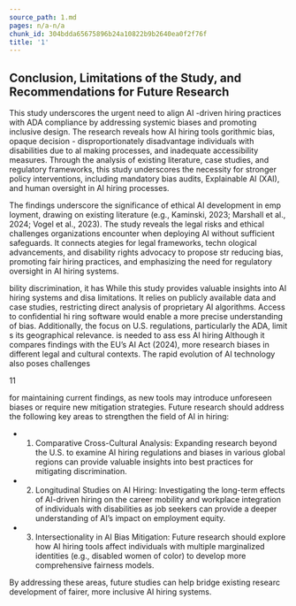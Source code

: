 ```yaml
---
source_path: 1.md
pages: n/a-n/a
chunk_id: 304bdda65675896b24a10822b9b2640ea0f2f76f
title: '1'
---
```

## Conclusion, Limitations of the Study, and Recommendations for Future Research

This study underscores the urgent need to align AI -driven hiring practices with ADA compliance by addressing systemic biases and promoting inclusive design. The research reveals how AI hiring tools gorithmic bias, opaque decision - disproportionately disadvantage individuals with disabilities due to al making processes, and inadequate accessibility measures. Through the analysis of existing literature, case studies, and regulatory frameworks, this study underscores the necessity for stronger policy interventions, including mandatory bias audits, Explainable AI (XAI), and human oversight in AI hiring processes.

The findings underscore the significance of ethical AI development in emp loyment, drawing on existing literature (e.g., Kaminski, 2023; Marshall et al., 2024; Vogel et al., 2023). The study reveals the legal risks and ethical challenges organizations encounter when deploying AI without sufficient safeguards. It connects ategies for legal frameworks, techn ological advancements, and disability rights advocacy to propose str reducing bias, promoting fair hiring practices, and emphasizing the need for regulatory oversight in AI hiring systems.

bility discrimination, it has While this study provides valuable insights into AI hiring systems and disa limitations. It relies on publicly available data and case studies, restricting direct analysis of proprietary AI algorithms. Access to confidential hi ring software would enable a more precise understanding of bias. Additionally, the focus on U.S. regulations, particularly the ADA, limit s its geographical relevance. is needed to ass ess AI hiring Although it compares findings with the EU’s AI Act (2024), more research biases in different legal and cultural contexts. The rapid evolution of AI technology also poses challenges

11

for maintaining current findings, as new tools may introduce unforeseen biases or require new mitigation strategies. Future research should address the following key areas to strengthen the field of AI in hiring:

- 1. Comparative Cross-Cultural Analysis: Expanding research beyond the U.S. to examine AI hiring regulations and biases in various global regions can provide valuable insights into best practices for mitigating discrimination.

- 2. Longitudinal Studies on AI Hiring: Investigating the long-term effects of AI-driven hiring on the career mobility and workplace integration of individuals with disabilities as job seekers can provide a deeper understanding of AI’s impact on employment equity.

- 3. Intersectionality in AI Bias Mitigation: Future research should explore how AI hiring tools affect individuals with multiple marginalized identities (e.g., disabled women of color) to develop more comprehensive fairness models.

By addressing these areas, future studies can help bridge existing researc development of fairer, more inclusive AI hiring systems.
